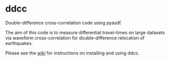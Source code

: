 # ddcc
Double-difference cross-correlation code using pyasdf.

The aim of this code is to measure differential travel-times on large datasets via waveform cross-correlation for double-difference relocation of earthquakes.

Please see the [wiki](https://github.com/malcolmw/ddcc/wiki) for instructions on installing and using ddcc.
